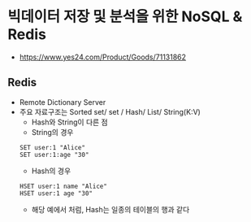 # 빅데이터 저장 및 분석을 위한 NoSQL & Redis

- https://www.yes24.com/Product/Goods/71131862

## Redis
- Remote Dictionary Server
- 주요 자료구조는 Sorted set/ set / Hash/ List/ String(K:V)
    - Hash와 String이 다른 점
    - String의 경우
    ```shell
    SET user:1 "Alice"
    SET user:1:age "30"
    ```
    - Hash의 경우
    ```shell
    HSET user:1 name "Alice"
    HSET user:1 age "30"
    ```
    - 해당 예에서 처럼, Hash는 일종의 테이블의 행과 같다


